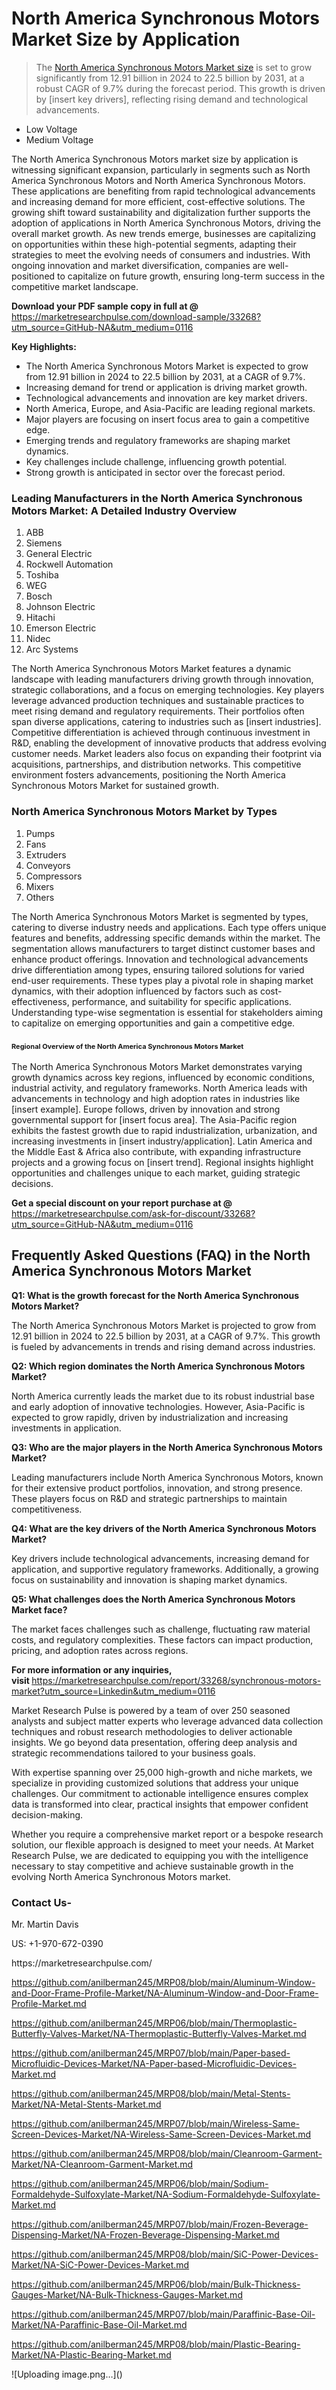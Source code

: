 <h1>North America Synchronous Motors Market&nbsp;Size by Application</h1><blockquote><p>The <a href="https://marketresearchpulse.com/download-sample/33268?utm_source=GitHub-NA&amp;utm_medium=0116">North America Synchronous Motors Market size</a> is set to grow significantly from 12.91 billion in 2024 to 22.5 billion by 2031, at a robust CAGR of 9.7% during the forecast period. This growth is driven by [insert key drivers], reflecting rising demand and technological advancements.</p></blockquote><ul><li>Low Voltage <li> Medium Voltage</li></ul><p>The North America Synchronous Motors market size by application is witnessing significant expansion, particularly in segments such as North America Synchronous Motors and North America Synchronous Motors. These applications are benefiting from rapid technological advancements and increasing demand for more efficient, cost-effective solutions. The growing shift toward sustainability and digitalization further supports the adoption of applications in North America Synchronous Motors, driving the overall market growth. As new trends emerge, businesses are capitalizing on opportunities within these high-potential segments, adapting their strategies to meet the evolving needs of consumers and industries. With ongoing innovation and market diversification, companies are well-positioned to capitalize on future growth, ensuring long-term success in the competitive market landscape.</p><p><strong>Download your PDF sample copy in full at @ </strong><a href="https://marketresearchpulse.com/download-sample/33268?utm_source=GitHub-NA&amp;utm_medium=0116">https://marketresearchpulse.com/download-sample/33268?utm_source=GitHub-NA&amp;utm_medium=0116</a></p><p><strong>Key Highlights: </strong></p><ul><li>The North America Synchronous Motors Market is expected to grow from 12.91 billion in 2024 to 22.5 billion by 2031, at a CAGR of 9.7%.</li><li>Increasing demand for trend or application is driving market growth.</li><li>Technological advancements and innovation are key market drivers.</li><li>North America, Europe, and Asia-Pacific are leading regional markets.</li><li>Major players are focusing on insert focus area to gain a competitive edge.</li><li>Emerging trends and regulatory frameworks are shaping market dynamics.</li><li>Key challenges include challenge, influencing growth potential.</li><li>Strong growth is anticipated in sector over the forecast period.</li></ul><h3>Leading Manufacturers in the North America Synchronous Motors Market: A Detailed Industry Overview</h3><ol><li>ABB</li><li>Siemens</li><li>General Electric</li><li>Rockwell Automation</li><li>Toshiba</li><li>WEG</li><li>Bosch</li><li>Johnson Electric</li><li>Hitachi</li><li>Emerson Electric</li><li>Nidec</li><li>Arc Systems</li></ol><div class="flex max-w-full flex-col flex-grow"><div class="min-h-8 text-message flex w-full flex-col items-end gap-2 whitespace-normal break-words [.text-message+&amp;]:mt-5" dir="auto" data-message-author-role="assistant" data-message-id="fd8432e4-4910-450d-b182-61b7bfb0a01f" data-message-model-slug="gpt-4o"><div class="flex w-full flex-col gap-1 empty:hidden first:pt-[3px]"><div class="markdown prose w-full break-words dark:prose-invert light"><p>The North America Synchronous Motors Market features a dynamic landscape with leading manufacturers driving growth through innovation, strategic collaborations, and a focus on emerging technologies. Key players leverage advanced production techniques and sustainable practices to meet rising demand and regulatory requirements. Their portfolios often span diverse applications, catering to industries such as [insert industries]. Competitive differentiation is achieved through continuous investment in R&amp;D, enabling the development of innovative products that address evolving customer needs. Market leaders also focus on expanding their footprint via acquisitions, partnerships, and distribution networks. This competitive environment fosters advancements, positioning the North America Synchronous Motors Market for sustained growth.</p></div></div></div></div><h3>North America Synchronous Motors Market by Types</h3><ol><li>Pumps <li> Fans <li> Extruders <li> Conveyors <li> Compressors <li> Mixers <li> Others</li></ol><div class="flex max-w-full flex-col flex-grow"><div class="min-h-8 text-message flex w-full flex-col items-end gap-2 whitespace-normal break-words [.text-message+&amp;]:mt-5" dir="auto" data-message-author-role="assistant" data-message-id="084470be-0bb7-4664-bddf-5156b4f41249" data-message-model-slug="gpt-4o-mini"><div class="flex w-full flex-col gap-1 empty:hidden first:pt-[3px]"><div class="markdown prose w-full break-words dark:prose-invert light"><p>The North America Synchronous Motors Market is segmented by types, catering to diverse industry needs and applications. Each type offers unique features and benefits, addressing specific demands within the market. The segmentation allows manufacturers to target distinct customer bases and enhance product offerings. Innovation and technological advancements drive differentiation among types, ensuring tailored solutions for varied end-user requirements. These types play a pivotal role in shaping market dynamics, with their adoption influenced by factors such as cost-effectiveness, performance, and suitability for specific applications. Understanding type-wise segmentation is essential for stakeholders aiming to capitalize on emerging opportunities and gain a competitive edge.</p></div></div></div></div><h3><span style="font-size: 11px;">Regional Overview of the North America Synchronous Motors Market</span></h3><div class="flex max-w-full flex-col flex-grow"><div class="min-h-8 text-message flex w-full flex-col items-end gap-2 whitespace-normal break-words [.text-message+&amp;]:mt-5" dir="auto" data-message-author-role="assistant" data-message-id="e9038762-ce64-4e30-91c9-9bd413514231" data-message-model-slug="gpt-4o-mini"><div class="flex w-full flex-col gap-1 empty:hidden first:pt-[3px]"><div class="markdown prose w-full break-words dark:prose-invert light"><p>The North America Synchronous Motors Market demonstrates varying growth dynamics across key regions, influenced by economic conditions, industrial activity, and regulatory frameworks. North America leads with advancements in technology and high adoption rates in industries like [insert example]. Europe follows, driven by innovation and strong governmental support for [insert focus area]. The Asia-Pacific region exhibits the fastest growth due to rapid industrialization, urbanization, and increasing investments in [insert industry/application]. Latin America and the Middle East &amp; Africa also contribute, with expanding infrastructure projects and a growing focus on [insert trend]. Regional insights highlight opportunities and challenges unique to each market, guiding strategic decisions.</p></div></div></div></div><p><strong>Get a special discount on your report purchase at @ </strong><a href="https://marketresearchpulse.com/ask-for-discount/33268?utm_source=GitHub-NA&amp;utm_medium=0116">https://marketresearchpulse.com/ask-for-discount/33268?utm_source=GitHub-NA&amp;utm_medium=0116</a></p><h2>Frequently Asked Questions (FAQ) in the North America Synchronous Motors Market</h2><p><strong>Q1: What is the growth forecast for the North America Synchronous Motors Market?</strong></p><p>The North America Synchronous Motors Market is projected to grow from 12.91 billion in 2024 to 22.5 billion by 2031, at a CAGR of 9.7%. This growth is fueled by advancements in trends and rising demand across industries.</p><p><strong>Q2: Which region dominates the North America Synchronous Motors Market?</strong></p><p>North America currently leads the market due to its robust industrial base and early adoption of innovative technologies. However, Asia-Pacific is expected to grow rapidly, driven by industrialization and increasing investments in application.</p><p><strong>Q3: Who are the major players in the North America Synchronous Motors Market?</strong></p><p>Leading manufacturers include North America Synchronous Motors, known for their extensive product portfolios, innovation, and strong presence. These players focus on R&amp;D and strategic partnerships to maintain competitiveness.</p><p><strong>Q4: What are the key drivers of the North America Synchronous Motors Market?</strong></p><p>Key drivers include technological advancements, increasing demand for application, and supportive regulatory frameworks. Additionally, a growing focus on sustainability and innovation is shaping market dynamics.</p><p><strong>Q5: What challenges does the North America Synchronous Motors Market face?</strong></p><p>The market faces challenges such as challenge, fluctuating raw material costs, and regulatory complexities. These factors can impact production, pricing, and adoption rates across regions.</p><p><strong>For more information or any inquiries, visit&nbsp;</strong><a href="https://marketresearchpulse.com/report/33268/synchronous-motors-market?utm_source=Linkedin&utm_medium=0116">https://marketresearchpulse.com/report/33268/synchronous-motors-market?utm_source=Linkedin&utm_medium=0116</a></p><p>Market Research Pulse is powered by a team of over 250 seasoned analysts and subject matter experts who leverage advanced data collection techniques and robust research methodologies to deliver actionable insights. We go beyond data presentation, offering deep analysis and strategic recommendations tailored to your business goals.</p><p>With expertise spanning over 25,000 high-growth and niche markets, we specialize in providing customized solutions that address your unique challenges. Our commitment to actionable intelligence ensures complex data is transformed into clear, practical insights that empower confident decision-making.</p><p>Whether you require a comprehensive market report or a bespoke research solution, our flexible approach is designed to meet your needs. At Market Research Pulse, we are dedicated to equipping you with the intelligence necessary to stay competitive and achieve sustainable growth in the evolving North America Synchronous Motors market.</p><h3><strong>Contact Us-</strong></h3><p>Mr. Martin Davis</p><p>US: +1-970-672-0390</p><p>https://marketresearchpulse.com/</p><p><a href="https://github.com/anilberman245/MRP08/blob/main/Aluminum-Window-and-Door-Frame-Profile-Market/NA-Aluminum-Window-and-Door-Frame-Profile-Market.md">https://github.com/anilberman245/MRP08/blob/main/Aluminum-Window-and-Door-Frame-Profile-Market/NA-Aluminum-Window-and-Door-Frame-Profile-Market.md</a></p><p><a href="https://github.com/anilberman245/MRP06/blob/main/Thermoplastic-Butterfly-Valves-Market/NA-Thermoplastic-Butterfly-Valves-Market.md">https://github.com/anilberman245/MRP06/blob/main/Thermoplastic-Butterfly-Valves-Market/NA-Thermoplastic-Butterfly-Valves-Market.md</a></p><p><a href="https://github.com/anilberman245/MRP07/blob/main/Paper-based-Microfluidic-Devices-Market/NA-Paper-based-Microfluidic-Devices-Market.md">https://github.com/anilberman245/MRP07/blob/main/Paper-based-Microfluidic-Devices-Market/NA-Paper-based-Microfluidic-Devices-Market.md</a></p><p><a href="https://github.com/anilberman245/MRP08/blob/main/Metal-Stents-Market/NA-Metal-Stents-Market.md">https://github.com/anilberman245/MRP08/blob/main/Metal-Stents-Market/NA-Metal-Stents-Market.md</a></p><p><a href="https://github.com/anilberman245/MRP07/blob/main/Wireless-Same-Screen-Devices-Market/NA-Wireless-Same-Screen-Devices-Market.md">https://github.com/anilberman245/MRP07/blob/main/Wireless-Same-Screen-Devices-Market/NA-Wireless-Same-Screen-Devices-Market.md</a></p><p><a href="https://github.com/anilberman245/MRP08/blob/main/Cleanroom-Garment-Market/NA-Cleanroom-Garment-Market.md">https://github.com/anilberman245/MRP08/blob/main/Cleanroom-Garment-Market/NA-Cleanroom-Garment-Market.md</a></p><p><a href="https://github.com/anilberman245/MRP06/blob/main/Sodium-Formaldehyde-Sulfoxylate-Market/NA-Sodium-Formaldehyde-Sulfoxylate-Market.md">https://github.com/anilberman245/MRP06/blob/main/Sodium-Formaldehyde-Sulfoxylate-Market/NA-Sodium-Formaldehyde-Sulfoxylate-Market.md</a></p><p><a href="https://github.com/anilberman245/MRP07/blob/main/Frozen-Beverage-Dispensing-Market/NA-Frozen-Beverage-Dispensing-Market.md">https://github.com/anilberman245/MRP07/blob/main/Frozen-Beverage-Dispensing-Market/NA-Frozen-Beverage-Dispensing-Market.md</a></p><p><a href="https://github.com/anilberman245/MRP08/blob/main/SiC-Power-Devices-Market/NA-SiC-Power-Devices-Market.md">https://github.com/anilberman245/MRP08/blob/main/SiC-Power-Devices-Market/NA-SiC-Power-Devices-Market.md</a></p><p><a href="https://github.com/anilberman245/MRP06/blob/main/Bulk-Thickness-Gauges-Market/NA-Bulk-Thickness-Gauges-Market.md">https://github.com/anilberman245/MRP06/blob/main/Bulk-Thickness-Gauges-Market/NA-Bulk-Thickness-Gauges-Market.md</a></p><p><a href="https://github.com/anilberman245/MRP07/blob/main/Paraffinic-Base-Oil-Market/NA-Paraffinic-Base-Oil-Market.md">https://github.com/anilberman245/MRP07/blob/main/Paraffinic-Base-Oil-Market/NA-Paraffinic-Base-Oil-Market.md</a></p><p><a href="https://github.com/anilberman245/MRP08/blob/main/Plastic-Bearing-Market/NA-Plastic-Bearing-Market.md">https://github.com/anilberman245/MRP08/blob/main/Plastic-Bearing-Market/NA-Plastic-Bearing-Market.md</a></p>
![Uploading image.png…]()
